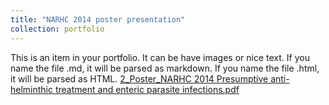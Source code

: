 ```yaml
---
title: "NARHC 2014 poster presentation"
collection: portfolio
---
```


This is an item in your portfolio. It can be have images or nice text. If you name the file .md, it will be parsed as markdown. If you name the file .html, it will be parsed as HTML. 
[2_Poster_NARHC 2014 Presumptive anti-helminthic treatment and enteric parasite infections.pdf](https://github.com/guillonyeaghala/guillonyeaghala.github.io/files/14795378/2_Poster_NARHC.2014.Presumptive.anti-helminthic.treatment.and.enteric.parasite.infections.pdf)
